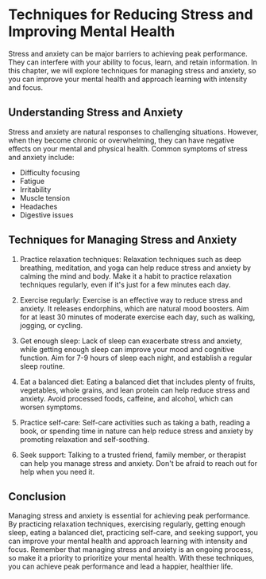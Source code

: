 # Techniques for Reducing Stress and Improving Mental Health

Stress and anxiety can be major barriers to achieving peak performance. They can interfere with your ability to focus, learn, and retain information. In this chapter, we will explore techniques for managing stress and anxiety, so you can improve your mental health and approach learning with intensity and focus.

Understanding Stress and Anxiety
--------------------------------

Stress and anxiety are natural responses to challenging situations. However, when they become chronic or overwhelming, they can have negative effects on your mental and physical health. Common symptoms of stress and anxiety include:

* Difficulty focusing
* Fatigue
* Irritability
* Muscle tension
* Headaches
* Digestive issues

Techniques for Managing Stress and Anxiety
------------------------------------------

1. Practice relaxation techniques: Relaxation techniques such as deep breathing, meditation, and yoga can help reduce stress and anxiety by calming the mind and body. Make it a habit to practice relaxation techniques regularly, even if it's just for a few minutes each day.

2. Exercise regularly: Exercise is an effective way to reduce stress and anxiety. It releases endorphins, which are natural mood boosters. Aim for at least 30 minutes of moderate exercise each day, such as walking, jogging, or cycling.

3. Get enough sleep: Lack of sleep can exacerbate stress and anxiety, while getting enough sleep can improve your mood and cognitive function. Aim for 7-9 hours of sleep each night, and establish a regular sleep routine.

4. Eat a balanced diet: Eating a balanced diet that includes plenty of fruits, vegetables, whole grains, and lean protein can help reduce stress and anxiety. Avoid processed foods, caffeine, and alcohol, which can worsen symptoms.

5. Practice self-care: Self-care activities such as taking a bath, reading a book, or spending time in nature can help reduce stress and anxiety by promoting relaxation and self-soothing.

6. Seek support: Talking to a trusted friend, family member, or therapist can help you manage stress and anxiety. Don't be afraid to reach out for help when you need it.

Conclusion
----------

Managing stress and anxiety is essential for achieving peak performance. By practicing relaxation techniques, exercising regularly, getting enough sleep, eating a balanced diet, practicing self-care, and seeking support, you can improve your mental health and approach learning with intensity and focus. Remember that managing stress and anxiety is an ongoing process, so make it a priority to prioritize your mental health. With these techniques, you can achieve peak performance and lead a happier, healthier life.
